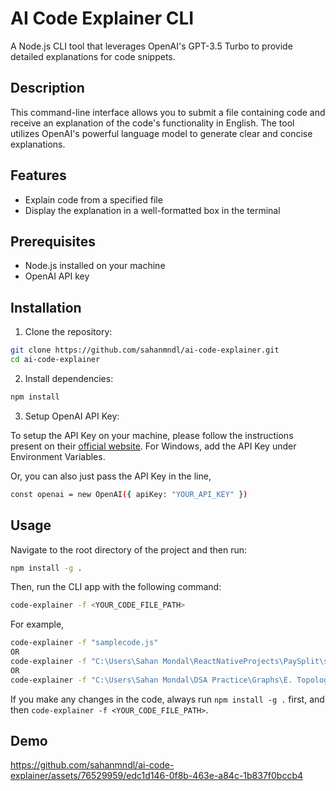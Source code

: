 # AI Code Explainer CLI

A Node.js CLI tool that leverages OpenAI's GPT-3.5 Turbo to provide detailed explanations for code snippets.

## Description

This command-line interface allows you to submit a file containing code and receive an explanation of the code's functionality in English. The tool utilizes OpenAI's powerful language model to generate clear and concise explanations.

## Features

- Explain code from a specified file
- Display the explanation in a well-formatted box in the terminal

## Prerequisites

- Node.js installed on your machine
- OpenAI API key

## Installation

1. Clone the repository:

```bash
git clone https://github.com/sahanmndl/ai-code-explainer.git
cd ai-code-explainer
```

2. Install dependencies:

```bash
npm install
```

3. Setup OpenAI API Key:

To setup the API Key on your machine, please follow the instructions present on their [official website](https://platform.openai.com/docs/quickstart?context=node). For Windows, add the API Key under Environment Variables.

Or, you can also just pass the API Key in the line,
```bash
const openai = new OpenAI({ apiKey: "YOUR_API_KEY" })
```

## Usage

Navigate to the root directory of the project and then run:

```bash
npm install -g .
```

Then, run the CLI app with the following command:

```bash
code-explainer -f <YOUR_CODE_FILE_PATH>
```

For example,

```bash
code-explainer -f "samplecode.js"
OR
code-explainer -f "C:\Users\Sahan Mondal\ReactNativeProjects\PaySplit\src\components\list-items\TransactionMemberItem.tsx"
OR
code-explainer -f "C:\Users\Sahan Mondal\DSA Practice\Graphs\E. Topological Sorting\BFS(Kahn's_Algo).cpp"
```

If you make any changes in the code, always run `npm install -g .` first, and then `code-explainer -f <YOUR_CODE_FILE_PATH>`.

## Demo

https://github.com/sahanmndl/ai-code-explainer/assets/76529959/edc1d146-0f8b-463e-a84c-1b837f0bccb4




